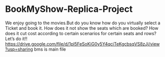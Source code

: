 # BookMyShow-Replica-Project
We enjoy going to the movies.But do you know how do you virtually select a Ticket and book it. How does it not show the seats which are booked? How does it cut cost according to certain scenarios for certain seats and rows?  Let’s do it!!
https://drive.google.com/file/d/1pl5FeSoKiG0y5Y4qciTeKgcbsqVS8zJj/view?usp=sharing 
bms is main file
